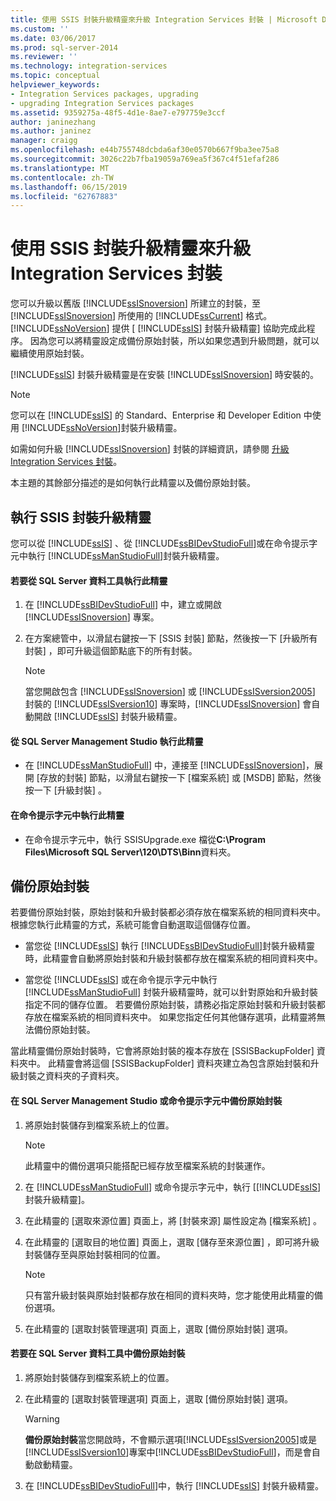 ```yaml
---
title: 使用 SSIS 封裝升級精靈來升級 Integration Services 封裝 | Microsoft Docs
ms.custom: ''
ms.date: 03/06/2017
ms.prod: sql-server-2014
ms.reviewer: ''
ms.technology: integration-services
ms.topic: conceptual
helpviewer_keywords:
- Integration Services packages, upgrading
- upgrading Integration Services packages
ms.assetid: 9359275a-48f5-4d1e-8ae7-e797759e3ccf
author: janinezhang
ms.author: janinez
manager: craigg
ms.openlocfilehash: e44b755748dcbda6af30e0570b667f9ba3ee75a8
ms.sourcegitcommit: 3026c22b7fba19059a769ea5f367c4f51efaf286
ms.translationtype: MT
ms.contentlocale: zh-TW
ms.lasthandoff: 06/15/2019
ms.locfileid: "62767883"
---
```

# <a name="upgrade-integration-services-packages-using-the-ssis-package-upgrade-wizard"></a>使用 SSIS 封裝升級精靈來升級 Integration Services 封裝
  您可以升級以舊版 [!INCLUDE[ssISnoversion](../../includes/ssisnoversion-md.md)] 所建立的封裝，至 [!INCLUDE[ssISnoversion](../../includes/ssisnoversion-md.md)] 所使用的 [!INCLUDE[ssCurrent](../../includes/sscurrent-md.md)] 格式。 [!INCLUDE[ssNoVersion](../../includes/ssnoversion-md.md)] 提供 [ [!INCLUDE[ssIS](../../includes/ssis-md.md)] 封裝升級精靈] 協助完成此程序。 因為您可以將精靈設定成備份原始封裝，所以如果您遇到升級問題，就可以繼續使用原始封裝。  
  
 [!INCLUDE[ssIS](../../includes/ssis-md.md)] 封裝升級精靈是在安裝 [!INCLUDE[ssISnoversion](../../includes/ssisnoversion-md.md)] 時安裝的。  
  
> [!NOTE]  
>  您可以在 [!INCLUDE[ssIS](../../includes/ssis-md.md)] 的 Standard、Enterprise 和 Developer Edition 中使用 [!INCLUDE[ssNoVersion](../../includes/ssnoversion-md.md)]封裝升級精靈。  
  
 如需如何升級 [!INCLUDE[ssISnoversion](../../includes/ssisnoversion-md.md)] 封裝的詳細資訊，請參閱 [升級 Integration Services 封裝](upgrade-integration-services-packages.md)。  
  
 本主題的其餘部分描述的是如何執行此精靈以及備份原始封裝。  
  
## <a name="running-the-ssis-package-upgrade-wizard"></a>執行 SSIS 封裝升級精靈  
 您可以從 [!INCLUDE[ssIS](../../includes/ssis-md.md)] 、從 [!INCLUDE[ssBIDevStudioFull](../../includes/ssbidevstudiofull-md.md)]或在命令提示字元中執行 [!INCLUDE[ssManStudioFull](../../includes/ssmanstudiofull-md.md)]封裝升級精靈。  
  
#### <a name="to-run-the-wizard-from-sql-server-data-tools"></a>若要從 SQL Server 資料工具執行此精靈  
  
1.  在 [!INCLUDE[ssBIDevStudioFull](../../includes/ssbidevstudiofull-md.md)] 中，建立或開啟 [!INCLUDE[ssISnoversion](../../includes/ssisnoversion-md.md)] 專案。  
  
2.  在方案總管中，以滑鼠右鍵按一下 [SSIS 封裝]  節點，然後按一下 [升級所有封裝]  ，即可升級這個節點底下的所有封裝。  
  
    > [!NOTE]  
    >  當您開啟包含 [!INCLUDE[ssISnoversion](../../includes/ssisnoversion-md.md)] 或 [!INCLUDE[ssISversion2005](../../includes/ssisversion2005-md.md)] 封裝的 [!INCLUDE[ssISversion10](../../includes/ssisversion10-md.md)] 專案時，[!INCLUDE[ssISnoversion](../../includes/ssisnoversion-md.md)] 會自動開啟 [!INCLUDE[ssIS](../../includes/ssis-md.md)] 封裝升級精靈。  
  
#### <a name="to-run-the-wizard-from-sql-server-management-studio"></a>從 SQL Server Management Studio 執行此精靈  
  
-   在 [!INCLUDE[ssManStudioFull](../../includes/ssmanstudiofull-md.md)] 中，連接至 [!INCLUDE[ssISnoversion](../../includes/ssisnoversion-md.md)]，展開 [存放的封裝]  節點，以滑鼠右鍵按一下 [檔案系統]  或 [MSDB]  節點，然後按一下 [升級封裝]  。  
  
#### <a name="to-run-the-wizard-at-the-command-prompt"></a>在命令提示字元中執行此精靈  
  
-   在命令提示字元中，執行 SSISUpgrade.exe 檔從**C:\Program Files\Microsoft SQL Server\120\DTS\Binn**資料夾。  
  
## <a name="backing-up-the-original-packages"></a>備份原始封裝  
 若要備份原始封裝，原始封裝和升級封裝都必須存放在檔案系統的相同資料夾中。 根據您執行此精靈的方式，系統可能會自動選取這個儲存位置。  
  
-   當您從 [!INCLUDE[ssIS](../../includes/ssis-md.md)] 執行 [!INCLUDE[ssBIDevStudioFull](../../includes/ssbidevstudiofull-md.md)]封裝升級精靈時，此精靈會自動將原始封裝和升級封裝都存放在檔案系統的相同資料夾中。  
  
-   當您從 [!INCLUDE[ssIS](../../includes/ssis-md.md)] 或在命令提示字元中執行 [!INCLUDE[ssManStudioFull](../../includes/ssmanstudiofull-md.md)] 封裝升級精靈時，就可以針對原始和升級封裝指定不同的儲存位置。 若要備份原始封裝，請務必指定原始封裝和升級封裝都存放在檔案系統的相同資料夾中。 如果您指定任何其他儲存選項，此精靈將無法備份原始封裝。  
  
 當此精靈備份原始封裝時，它會將原始封裝的複本存放在 [SSISBackupFolder]  資料夾中。 此精靈會將這個 [SSISBackupFolder]  資料夾建立為包含原始封裝和升級封裝之資料夾的子資料夾。  
  
#### <a name="to-back-up-the-original-packages-in-sql-server-management-studio-or-at-the-command-prompt"></a>在 SQL Server Management Studio 或命令提示字元中備份原始封裝  
  
1.  將原始封裝儲存到檔案系統上的位置。  
  
    > [!NOTE]  
    >  此精靈中的備份選項只能搭配已經存放至檔案系統的封裝運作。  
  
2.  在 [!INCLUDE[ssManStudioFull](../../includes/ssmanstudiofull-md.md)] 或命令提示字元中，執行 [[!INCLUDE[ssIS](../../includes/ssis-md.md)] 封裝升級精靈]。  
  
3.  在此精靈的 [選取來源位置]  頁面上，將 [封裝來源]  屬性設定為 [檔案系統]  。  
  
4.  在此精靈的 [選取目的地位置]  頁面上，選取 [儲存至來源位置]  ，即可將升級封裝儲存至與原始封裝相同的位置。  
  
    > [!NOTE]  
    >  只有當升級封裝與原始封裝都存放在相同的資料夾時，您才能使用此精靈的備份選項。  
  
5.  在此精靈的 [選取封裝管理選項]  頁面上，選取 [備份原始封裝]  選項。  
  
#### <a name="to-back-up-the-original-packages-in-sql-server-data-tools"></a>若要在 SQL Server 資料工具中備份原始封裝  
  
1.  將原始封裝儲存到檔案系統上的位置。  
  
2.  在此精靈的 [選取封裝管理選項]  頁面上，選取 [備份原始封裝]  選項。  
  
    > [!WARNING]  
    >  **備份原始封裝**當您開啟時，不會顯示選項[!INCLUDE[ssISversion2005](../../includes/ssisversion2005-md.md)]或是[!INCLUDE[ssISversion10](../../includes/ssisversion10-md.md)]專案中[!INCLUDE[ssBIDevStudioFull](../../includes/ssbidevstudiofull-md.md)]，而是會自動啟動精靈。  
  
3.  在 [!INCLUDE[ssBIDevStudioFull](../../includes/ssbidevstudiofull-md.md)]中，執行 [!INCLUDE[ssIS](../../includes/ssis-md.md)] 封裝升級精靈。  
  
  
